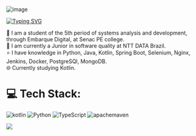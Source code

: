 ![image](https://github.com/user-attachments/assets/8fb24853-5970-459d-bc2c-970b2826b632)

[![Typing SVG](https://readme-typing-svg.demolab.com?font=Fira+Code&pause=1000&random=false&width=435&lines=%3C+Hi+%F0%9F%91%8B++My+name+is+Filipe+Andr%C3%A9+%2F%3E)](https://git.io/typing-svg)

📖 I am a student of the 5th period of systems analysis and development, through Embarque Digital, at Senac PE college. <br>
💼 I am currently a Junior in software quality at NTT DATA Brazil. <br>
⭐ I have knowledge in Python, Java, Kotlin, Spring Boot, Selenium, Nginx, Jenkins, Docker, PostgreSQl, MongoDB.<br>
🌐 Currently studying Kotlin. <br>

# 💻 Tech Stack:
![kotlin](https://img.shields.io/badge/Kotlin-pink?style=for-the-badge&logo=kotlin) ![Python](https://img.shields.io/badge/Python-green?style=for-the-badge&logo=python) 
![TypeScript](https://img.shields.io/badge/TypeScript-orange?style=for-the-badge&logo=TypeScript) ![apachemaven](https://img.shields.io/badge/Maven-grey?style=for-the-badge&logo=apachemaven)

[![](https://visitcount.itsvg.in/api?id=Flipedds&icon=2&color=1)](https://visitcount.itsvg.in)
<!-- Proudly created with GPRM ( https://gprm.itsvg.in ) -->
